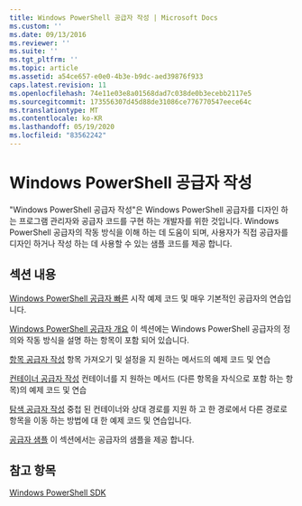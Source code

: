 ```yaml
---
title: Windows PowerShell 공급자 작성 | Microsoft Docs
ms.custom: ''
ms.date: 09/13/2016
ms.reviewer: ''
ms.suite: ''
ms.tgt_pltfrm: ''
ms.topic: article
ms.assetid: a54ce657-e0e0-4b3e-b9dc-aed39876f933
caps.latest.revision: 11
ms.openlocfilehash: 74e11e03e8a01568dad7c038de0b3ecebb2117e5
ms.sourcegitcommit: 173556307d45d88de31086ce776770547eece64c
ms.translationtype: MT
ms.contentlocale: ko-KR
ms.lasthandoff: 05/19/2020
ms.locfileid: "83562242"
---
```

# <a name="writing-a-windows-powershell-provider"></a>Windows PowerShell 공급자 작성

"Windows PowerShell 공급자 작성"은 Windows PowerShell 공급자를 디자인 하는 프로그램 관리자와 공급자 코드를 구현 하는 개발자를 위한 것입니다. Windows PowerShell 공급자의 작동 방식을 이해 하는 데 도움이 되며, 사용자가 직접 공급자를 디자인 하거나 작성 하는 데 사용할 수 있는 샘플 코드를 제공 합니다.

## <a name="in-this-section"></a>섹션 내용

[Windows PowerShell 공급자 빠른](./windows-powershell-provider-quickstart.md) 시작 예제 코드 및 매우 기본적인 공급자의 연습입니다.

[Windows PowerShell 공급자 개요](./windows-powershell-provider-overview.md) 이 섹션에는 Windows PowerShell 공급자의 정의와 작동 방식을 설명 하는 항목이 포함 되어 있습니다.

[항목 공급자 작성](./writing-an-item-provider.md) 항목 가져오기 및 설정을 지 원하는 메서드의 예제 코드 및 연습

[컨테이너 공급자 작성](./writing-a-container-provider.md) 컨테이너를 지 원하는 메서드 (다른 항목을 자식으로 포함 하는 항목)의 예제 코드 및 연습

[탐색 공급자 작성](./writing-a-navigation-provider.md) 중첩 된 컨테이너와 상대 경로를 지원 하 고 한 경로에서 다른 경로로 항목을 이동 하는 방법에 대 한 예제 코드 및 연습입니다.

[공급자 샘플](./provider-samples.md) 이 섹션에서는 공급자의 샘플을 제공 합니다.

## <a name="see-also"></a>참고 항목

[Windows PowerShell SDK](../windows-powershell-reference.md)
